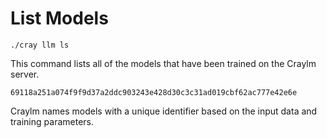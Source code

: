 # List Models

```console
./cray llm ls
```

This command lists all of the models that have been trained on the Craylm server.

```console
69118a251a074f9f9d37a2ddc903243e428d30c3c31ad019cbf62ac777e42e6e
```

Craylm names models with a unique identifier based on the input data and training parameters.

